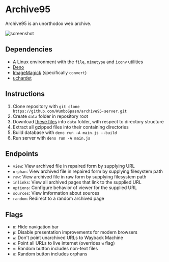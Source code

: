 # Archive95
Archive95 is an unorthodox web archive.

![screenshot](https://github.com/user-attachments/assets/ecb38c89-ce39-40ec-a08b-1a527d7b41ec)

## Dependencies
- A Linux environment with the `file`, `mimetype` and `iconv` utilities
- [Deno](https://deno.com/)
- [ImageMagick](https://imagemagick.org/) (specifically `convert`)
- [uchardet](https://www.freedesktop.org/wiki/Software/uchardet/)

## Instructions
1. Clone repository with `git clone https://github.com/WumboSpasm/archive95-server.git`
2. Create `data` folder in repository root
3. Download [these files](https://archive.org/download/archive95-web-data/data/) into `data` folder, with respect to directory structure
4. Extract all gzipped files into their containing directories
5. Build database with `deno run -A main.js --build`
6. Run server with `deno run -A main.js`

## Endpoints
- `view`: View archived file in repaired form by supplying URL
- `orphan`: View archived file in repaired form by supplying filesystem path
- `raw`: View archived file in raw form by supplying filesystem path
- `inlinks`: View all archived pages that link to the supplied URL
- `options`: Configure behavior of viewer for the supplied URL
- `sources`: View imformation about sources
- `random`: Redirect to a random archived page

## Flags
- `n`: Hide navigation bar
- `p`: Disable presentation improvements for modern browsers
- `w`: Don't point unarchived URLs to Wayback Machine
- `e`: Point all URLs to live internet (overrides `w` flag)
- `m`: Random button includes non-text files
- `o`: Random button includes orphans
